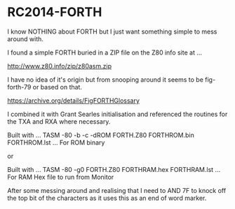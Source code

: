 # RC2014-FORTH

I know NOTHING about FORTH but I just want something simple to mess around with.

I found a simple FORTH buried in a ZIP file on the Z80 info site at ...

http://www.z80.info/zip/z80asm.zip

I have no idea of it's origin but from snooping around it seems to be fig-forth-79 or based on that.

https://archive.org/details/FigFORTHGlossary

I combined it with Grant Searles initialisation and referenced the routines for the TXA and RXA where necessary.

Built with  ... TASM -80 -b -c -dROM FORTH.Z80 FORTHROM.bin FORTHROM.lst ... For ROM binary

or 

Built with ... TASM -80 -g0 FORTH.Z80 FORTHRAM.hex FORTHRAM.lst ... For RAM Hex file to run from Monitor

After some messing around and realising that I need to AND 7F to knock off the top bit of the characters
as it uses this as an end of word marker.


